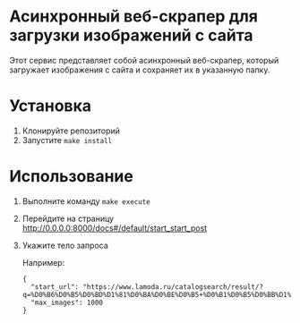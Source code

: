 # Асинхронный веб-скрапер для загрузки изображений с сайта
Этот сервис представляет собой асинхронный веб-скрапер, который загружает изображения с сайта и сохраняет их в указанную папку.

# Установка
1. Клонируйте репозиторий
2. Запустите `make install`

# Использование
1. Выполните команду `make execute`
2. Перейдите на страницу http://0.0.0.0:8000/docs#/default/start_start_post
3. Укажите тело запроса

   Например:
    ```
    {
      "start_url": "https://www.lamoda.ru/catalogsearch/result/?q=%D0%B6%D0%B5%D0%BD%D1%81%D0%BA%D0%BE%D0%B5+%D0%B1%D0%B5%D0%BB%D1%8C%D0%B5&submit=y&gender_section=women&",
      "max_images": 1000
    }
    ```